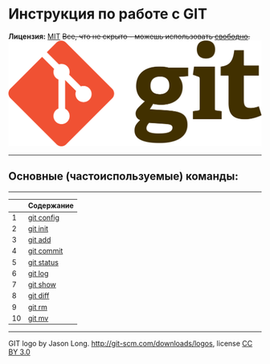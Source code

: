 # Инструкция по работе с GIT

**Лицензия:** [MIT](license.md) ~~Все, что не скрыто - можешь использовать [свободно](https://www.meme-arsenal.com/memes/cdbd9b6a3d3be83a8a6554a5b582a374.jpg).~~ 
![git-logo](/pic/1920px-Git-logo.svg.png) 

---
## Основные (частоиспользуемые) команды:
---

|  | Содержание |
| --- | --- |
|1| [git config](/git_config.md) |
|2| [git init](/init.md) |
| 3 | [git add](/add.md) |
| 4 | [git commit](/commit.md) |
| 5 | [git status](/status.md) |
| 6 | [git log](/git_log.md) |
| 7 | [git show](/git_show.md) |
| 8 | [git diff](/git_diff.md) |
| 9 | [git rm](/git_rm.md) |
| 10 | [git mv](/git_mv.md) |

---

GIT logo by Jason Long. http://git-scm.com/downloads/logos, license [CC BY 3.0](https://creativecommons.org/licenses/by/3.0/)